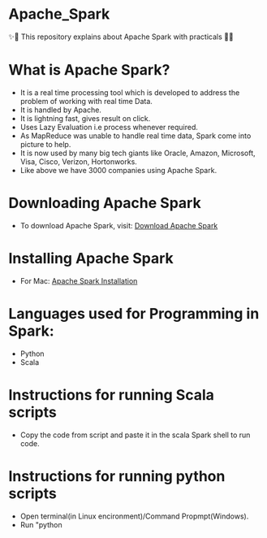 # Apache_Spark
:sparkles::tada: This repository explains about Apache Spark with practicals :tada::sparkles:

# What is Apache Spark?

- It is a real time processing tool which is developed to address the problem of working with real time Data.
- It is handled by Apache. 
- It is lightning fast, gives result on click.
- Uses Lazy Evaluation i.e process whenever required.
- As MapReduce was unable to handle real time data, Spark come into picture to help.
- It is now used by many big tech giants like Oracle, Amazon, Microsoft, Visa, Cisco, Verizon, Hortonworks.
- Like above we have 3000 companies using Apache Spark.

# Downloading Apache Spark

- To download Apache Spark, visit: [Download Apache Spark](https://spark.apache.org/downloads.html)

# Installing Apache Spark
- For Mac: [Apache Spark Installation](https://github.com/HarshitDawar55/Apache_Spark/blob/master/docs/Installation_Of_Spark_In_Mac.docx)

# Languages used for Programming in Spark:

- Python
- Scala

# Instructions for running Scala scripts

- Copy the code from script and paste it in the scala Spark shell to run code.

# Instructions for running python scripts
- Open terminal(in Linux encironment)/Command Propmpt(Windows).
- Run "python <script name>"
